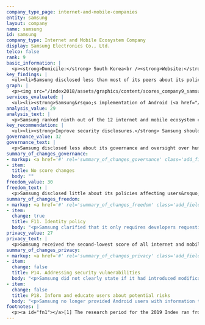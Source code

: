 ```yaml
---
company_type_page: internet-and-mobile-companies
entity: samsung
layout: company
name: samsung
id: samsung
company_type: Internet and Mobile Ecosystem Company
display: Samsung Electronics Co., Ltd.
telco: false
rank: 9
basic_information: | 
  <p><strong>Domicile:</strong> South Korea<br /><strong>Website:</strong> <a href="http://www.samsung.com">www.samsung.com</a>&nbsp;</p>
key_findings: | 
  <ul><li>Samsung disclosed less than most of its peers about its policies that affect users&rsquo; freedom of expression and privacy, and scored below its South Korean peer, Kakao.</li><li>Samsung received the second-lowest score of all internet and mobile ecosystem companies in the Privacy category, and disclosed less about its security policies than all of its peers.</li><li>Samsung failed to provide any information about grievance and remedy mechanisms for freedom of expression and privacy complaints, although in South Korea companies are required to offer these mechanisms by law.</li></ul>
graph: | 
  <p><img src="/index2018/assets/graphics/content/scores_company9_samsung.jpg" /></p>
services_evaluated: | 
  <ul><li><strong>Samsung&rsquo;s implementation of Android (<a href="/index2019/services/mobileeco/">Mobile ecosystem</a>)</strong></li><li><strong>Samsung Cloud (<a href="/index2019/services/cloudservices/">Cloud service</a>)</strong></li></ul>
analysis_value: 29
analysis_text: | 
  <p>Samsung ranked ninth out of the 12 internet and mobile ecosystem companies evaluated, disclosing less than most of its peers about policies affecting users&rsquo; freedom of expression and privacy.<a href="#fn1"><sup>1</sup></a> It continued to lag behind Kakao, the other South Korean company evaluated in the Index. Samsung&rsquo;s overall score declined due to the company&rsquo;s less clear disclosure about its security policies.<a href="#fn2"><sup>2</sup></a> It disclosed less information about how it addresses security vulnerabilities, and no longer provided users with information about how to defend themselves against cyber-risks. While South Korea has a strong data protection regime&mdash;for instance, it requires companies to obtain consent from users when collecting and sharing their information&mdash;Samsung still lacked clarity about these policies and practices in its public disclosures.<a href="#fn3"><sup>3</sup></a> Companies are also legally required to offer grievance mechanisms, but Samsung did not publicly disclose clear options for users to submit freedom of expression and privacy-related complaints.<br /><br /></p><hr /><p><br /><strong>Samsung Electronics Co., Ltd.</strong> sells a range of consumer electronics, home appliances, and information technology solutions worldwide. Its products include televisions, mobile phones, network equipment, and audio and video equipment.</p><p><strong>Market cap:</strong> USD 247.1 billion<a href="#fn4"><sup>4</sup></a><br /><strong>KOSE:</strong> A005930</p>
key_recommendation: | 
  <ul><li><strong>Improve security disclosures.</strong> Samsung should be more transparent about measures it takes to keep user information secure, including policies for responding to data breaches, and if it encrypts user communication and private content.</li><li><strong>Offer remedy.</strong> Samsung should provide users with grievance and remedy mechanisms to address their freedom of expression and privacy concerns.</li><li><strong>Be transparent about third-party requests.</strong> Samsung should publish data about third-party requests for content and account restrictions, and for user data.</li></ul>
governance_value: 32
governance_text: | 
  <p>Samsung disclosed less about its governance and oversight over human rights issues han most internet and mobile ecosystem companies, and slightly less than its South Korean counterpart Kakao. Samsung made a public commitment to respect users&rsquo; human rights to freedom of expression and privacy (G1), but clearly lacked evidence of how it ensures it is implementing these commitments across its global operations. It disclosed evidence of senior-level oversight over privacy issues, but not those pertaining to freedom of expression (G2). The company provided very little information about conducting human rights impact assessments, and, like most companies, failed to disclose whether it assesses risks associated with its use of automated decision-making and its targeted advertising practices and policies (G4). It did not disclose a commitment to engage with stakeholders on freedom of expression and privacy issues (G5) nor did it provide clear mechanisms for users to submit freedom of expression and privacy-related grievances (G6). Companies in South Korea are required by law to provide a complaints mechanism.<a href="#fn2"><sup>2</sup></a></p>
summary_of_changes_governance:
- markup: <a href='#' rel='summary_of_changes_governance' class='add_fieldset dashicons-before dashicons-plus'><span>Add fieldset</span></a>
- item:
  title: No score changes
  body: ""
freedom_value: 30
freedom_text: | 
  <p>Samsung disclosed little about its policies affecting users&rsquo; freedom of expression, ranking eighth out of 12 internet and mobile ecosystem companies in this category. Samsung published terms of service that were easy to find and understand for Cloud, but not for Android (F1). However, while Samsung disclosed some information about why it may restrict access to content or accounts (F3), it disclosed no data about the volume or nature of content or accounts it restricted for violating these rules (F4). It revealed very little information about its policies for notifying users of content and account restrictions (F8), disclosing only a commitment to notify users and developers of Galaxy apps before terminating their access to the service.</p><p>Samsung was one of two internet and mobile ecosystem companies, including Chinese company Baidu, to disclose no information about its process for handling government or private requests to restrict content or user accounts (F5), or data about the number of such requests it received and with which it complied (F6, F7). There are no regulatory obstacles in South Korea preventing the company from disclosing this information. Notably, Kakao is far more transparent about these processes, demonstrating that increased disclosure of how the company handles these types of demands is possible.</p>
summary_of_changes_freedom:
- markup: <a href='#' rel='summary_of_changes_freedom' class='add_fieldset dashicons-before dashicons-plus'><span>Add fieldset</span></a>
- item:
  change: true
  title: F11. Identity policy
  body: "<p>Samsung clarified that it only requires developers requesting commercial status to verify their identities.</p>"
privacy_value: 27
privacy_text: | 
  <p>Samsung received the second-lowest score of all internet and mobile ecosystem companies in the Privacy category, and disclosed less about its security policies than all of its peers. It was especially opaque about its handling of government and other types of third party demands for user data&mdash;it was one of three internet and mobile ecosystem companies, including Tencent and Mail.Ru, to disclose nothing about its policies for handling these types of requests (P10) or data about the number of such requests it received and with which it complied (P11).</p><p>The company did not reveal enough about how it handles user data: it disclosed some information about the types of user information Samsung collects (P3), shares (P4), and for what purposes (P5), but was far less transparent about its policies for retaining user information (P6). While it provided users with some options to control their own information, including for purposes of targeted advertising (P7), it did not provide them with any options to access and obtain that information (P8).</p><p>Samsung also disclosed minimal information about its policies to keep user information secure (P13-P18). It disclosed that it monitors and limits employee access to user information and that it conducts data security audits, but failed to disclose whether it has a dedicated security team and if it commissions third-party security audits (P13). It disclosed some information about how it addresses security vulnerabilities, but was less clear about whether it made any modifications to the Android mobile operating system and how changes might impact users&rsquo; ability to receive security updates (P14). It disclosed nothing about its policies for responding to data breaches (P15), or about what types of encryption are in place to protect user information in transit or on Samsung devices (P16).</p>
summary_of_changes_privacy:
- markup: <a href='#' rel='summary_of_changes_privacy' class='add_fieldset dashicons-before dashicons-plus'><span>Add fieldset</span></a>
- item:
  change: false
  title: P14. Addressing security vulnerabilities
  body: "<p>Samsung did not clearly state if it had introduced modifications to the Android mobile operating system that might affect users&rsquo; ability to receive security updates.</p>"
- item:
  change: false
  title: P18. Inform and educate users about potential risks
  body: "<p>Samsung no longer provided Android users with information to protect themselves from cyber-risks. </p>"
footnotes: | 
  <p><a id="fn1"></a>[1] The research period for the 2019 Index ran from January 13, 2018 to February 8, 2019. Policies that came into effect after February 8, 2019 were not evaluated in this Index.<br /><a id="fn2"></a>[2] For Samsung performance in the 2018 Index, see: <a href="/index2018/companies/samsung">rankingdigitalrights.org/index2018/companies/samsung</a>&nbsp;<br /><a id="fn3"></a>[3] &lsquo;Act on Promotion of Information and Communications Network Utilization and Information Protection (ICNA)&rsquo;, 22 March 2016. <a href="http://www.law.go.kr/법령/정보통신망이용촉진및정보보호등에관한법률">www.law.go.kr/법령/정보통신망이용촉진및정보보호등에관한법률</a>; <br />&lsquo;Personal Information Protection Act (&ldquo;PIPA&rdquo;)&rsquo;, 29 March 2016. <a href="http://www.law.go.kr/법령/개인정보보호법">www.law.go.kr/법령/개인정보보호법</a> &nbsp;<br /><a id="fn4"></a>[4] Bloomberg Markets, Accessed April 18, 2019, <a href="https://www.bloomberg.com/quote/005930:KS">www.bloomberg.com/quote/005930:KS</a>&nbsp;<br /><a id="fn5"></a>[5] &lsquo;Act on Promotion of Information and Communications Network Utilization and Information Protection (ICNA)&rsquo;, 22 March 2016. <a href="http://www.law.go.kr/법령/정보통신망이용촉진및정보보호등에관한법률">www.law.go.kr/법령/정보통신망이용촉진및정보보호등에관한법률</a> ; &lsquo;Telecommunications Business Act&rsquo;, 19 May 2011. <a href="http://www.law.go.kr/%EB%B2%95%EB%A0%B9/%EC%A0%84%EA%B8%B0%ED%86%B5%EC%8B%A0%EC%82%AC%EC%97%85%EB%B2%95">www.law.go.kr/%EB%B2%95%EB%A0%B9/%EC%A0%84%EA%B8%B0%ED%86%B5%EC%8B%A0%EC%82%AC%EC%97%85%EB%B2%95</a>&nbsp;</p>
---
```

